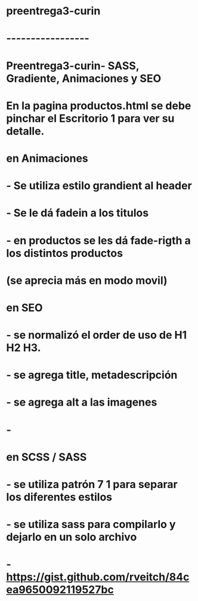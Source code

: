 # preentrega3-curin
# -----------------

# Preentrega3-curin- SASS, Gradiente, Animaciones y SEO
#
# En la pagina productos.html se debe pinchar el Escritorio 1 para ver su detalle.
#
# en Animaciones
#    - Se utiliza estilo grandient al header
#    - Se le dá fadein a los titulos
#    - en productos se les dá fade-rigth a los distintos productos
#      (se aprecia más en modo movil)
#
# en SEO
#    - se normalizó el order de uso de H1 H2 H3.
#    - se agrega title, metadescripción
#    - se agrega alt a las imagenes
#    - 
#
# en SCSS / SASS
#    - se utiliza patrón 7 1 para separar los diferentes estilos
#    - se utiliza sass para compilarlo y dejarlo en un solo archivo
#    - https://gist.github.com/rveitch/84cea9650092119527bc

 
